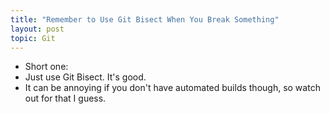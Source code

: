 ```yaml
---
title: "Remember to Use Git Bisect When You Break Something"
layout: post
topic: Git
---
```


- Short one:
- Just use Git Bisect. It's good.
- It can be annoying if you don't have automated builds though, so watch out for that I guess.
